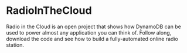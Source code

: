 # RadioInTheCloud
Radio in the Cloud is an open project that shows how DynamoDB can be used to power almost any application you can think of. Follow along, download the code and see how to build a fully-automated online radio station.
